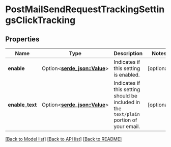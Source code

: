 # PostMailSendRequestTrackingSettingsClickTracking

## Properties

Name | Type | Description | Notes
------------ | ------------- | ------------- | -------------
**enable** | Option<[**serde_json::Value**](.md)> | Indicates if this setting is enabled. | [optional]
**enable_text** | Option<[**serde_json::Value**](.md)> | Indicates if this setting should be included in the `text/plain` portion of your email. | [optional]

[[Back to Model list]](../README.md#documentation-for-models) [[Back to API list]](../README.md#documentation-for-api-endpoints) [[Back to README]](../README.md)


